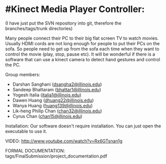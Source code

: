 #Kinect Media Player Controller:
==============
(I have just put the SVN repository into git, therefore the branches/tags/trunk
directories)


Many people connect their PC to their big flat screen TV to watch movies.
Usually HDMI cords are not long enough for people to put their PCs on the sofa.
So people need to get up from the sofa each time when they want to control
the movie (play, stop, pause etc). It will be wonderful if there is a software
that can use a kinect camera to detect hand gestures and control the PC.


Group members:

* Darshan Sanghani (dsangha2@illinois.edu)
* Sandeep Bhattaram (bhattar1@illinois.edu)
* Yogesh Italia (italia1@illinois.edu)
* Dawen Huang (dhuang22@illinois.edu)
* Wanya Huang (huang139@illinois.edu)
* Lik-heng Philip Chan (chan32@illinois.edu)
* Cyrus Chan (chan15@illinois.edu)



Installation:
Our software doesn't require installation. You can just open the executable to
use it.

VIDEO: http://www.youtube.com/watch?v=Rx6GTsnan1g

FORMAL DOCUMENTATION: tags/FinalSubmission/project_documentation.pdf
